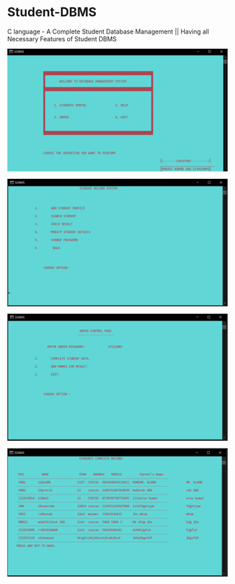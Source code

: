 # Student-DBMS
C language - A Complete Student Database Management || Having all Necessary Features of Student DBMS


![WELCOME](/Screenshot/Capture1.PNG)

![WELCOME](/Screenshot/Capture2.PNG)

![WELCOME](/Screenshot/Capture3.PNG)

![WELCOME](/Screenshot/Capture4.PNG)



